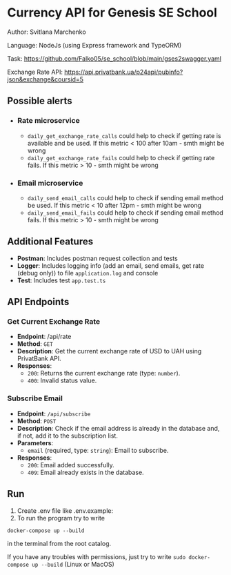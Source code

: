 # Currency API for Genesis SE School

Author: Svitlana Marchenko

Language: NodeJs (using Express framework and TypeORM)

Task: https://github.com/Falko05/se_school/blob/main/gses2swagger.yaml

Exchange Rate API: https://api.privatbank.ua/p24api/pubinfo?json&exchange&coursid=5

## Possible alerts
- ### Rate microservice
    - ``daily_get_exchange_rate_calls`` could help to check if getting rate is available and be used. If this metric < 100 after 10am - smth might be wrong
    - ``daily_get_exchange_rate_fails`` could help to check if getting rate fails. If this metric > 10 - smth might be wrong
- ### Email microservice
    - ``daily_send_email_calls`` could help to check if sending email method be used. If this metric < 10 after 12pm - smth might be wrong
    - ``daily_send_email_fails`` could help to check if sending email method fails. If this metric > 10 - smth might be wrong

## Additional Features

-   **Postman**: Includes postman request collection and tests
-   **Logger**: Includes logging info (add an email, send emails, get rate (debug only)) to file `application.log` and console
-   **Test**: Includes test `app.test.ts`

## API Endpoints

### Get Current Exchange Rate

-   **Endpoint**: /api/rate
-   **Method**: `GET`
-   **Description**: Get the current exchange rate of USD to UAH using PrivatBank API.
-   **Responses**:
    -   `200`: Returns the current exchange rate (type: `number`).
    -   `400`: Invalid status value.

### Subscribe Email

-   **Endpoint**: `/api/subscribe`
-   **Method**: `POST`
-   **Description**: Check if the email address is already in the database and, if not, add it to the subscription list.
-   **Parameters**:
    -   `email` (required, type: `string`): Email to subscribe.
-   **Responses**:
    -   `200`: Email added successfully.
    -   `409`: Email already exists in the database.

## Run

1. Create .env file like .env.example:
2. To run the program try to write

```
docker-compose up --build
```

in the terminal from the root catalog.

If you have any troubles with permissions, just try to write `sudo docker-compose up --build` (Linux or MacOS)
